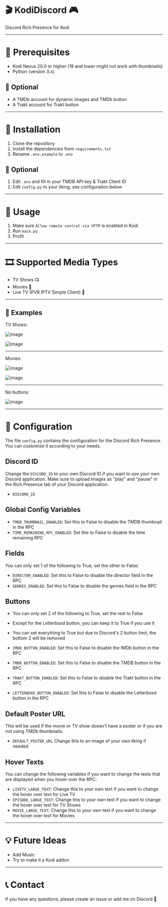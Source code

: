 # 🎬 KodiDiscord 🎮
Discord Rich Presence for Kodi

---

# 📝 Prerequisites
* Kodi Nexus 20.0 or higher (19 and lower might not work with thumbnails)
* Python (version 3.x)

## 📝 Optional
* A TMDb account for dynamic images and TMDb button
* A Trakt account for Trakt button

---

# 🚀 Installation
1. Clone the repository
2. Install the dependencies from `requirements.txt`
3. Rename `.env.example` to `.env`

## 🚀  Optional
1. Edit `.env` and fill in your TMDB API key & Trakt Client ID
2. Edit `config.py` to your liking, see configuration below

---

# 🎯 Usage
1. Make sure `Allow remote control via HTTP` is enabled in Kodi
2. Run `main.py`
3. Profit

---

# 🎞️ Supported Media Types 
* TV Shows 📺
* Movies 🎥
* Live TV (PVR IPTV Simple Client) 📡

---

## 📸 Examples
TV Shows:

![image](https://github.com/zeroquinc/KodiDiscord/assets/39315068/bd290633-6341-4b65-8955-961fa1026db4)

![image](https://github.com/zeroquinc/KodiDiscord/assets/39315068/0e9417eb-2459-4ce4-aa66-444be0065581)

---

Movies:

![image](https://github.com/zeroquinc/KodiDiscord/assets/39315068/6a3f363e-b1c1-4489-898c-6c38a9bcd349)

![image](https://github.com/zeroquinc/KodiDiscord/assets/39315068/07cecdf8-9557-470a-8a70-7607493ee85f)

---

No buttons:

![image](https://github.com/zeroquinc/KodiDiscord/assets/39315068/c35231b8-31a9-4663-aa84-728430ecb0b3)

---

# 🔧 Configuration

The file `config.py` contains the configuration for the Discord Rich Presence. You can customize it according to your needs.

## Discord ID

Change the `DISCORD_ID` to your own Discord ID if you want to use your own Discord application. Make sure to upload images as "play" and "pause" in the Rich Presence tab of your Discord application.

- `DISCORD_ID`

## Global Config Variables

- `TMDB_THUMBNAIL_ENABLED`: Set this to False to disable the TMDB thumbnail in the RPC
- `TIME_REMAINING_RPC_ENABLED`: Set this to False to disable the time remaining RPC

## Fields

You can only set 1 of the following to True, set the other to False:

- `DIRECTOR_ENABLED`: Set this to False to disable the director field in the RPC
- `GENRES_ENABLED`: Set this to False to disable the genres field in the RPC

## Buttons

- You can only set 2 of the following to True, set the rest to False
- Except for the Letterboxd button, you can keep it to True if you use it
- You can set everything to True but due to Discord's 2 button limit, the bottom 2 will be removed

- `IMDB_BUTTON_ENABLED`: Set this to False to disable the IMDb button in the RPC
- `TMDB_BUTTON_ENABLED`: Set this to False to disable the TMDB button in the RPC
- `TRAKT_BUTTON_ENABLED`: Set this to False to disable the Trakt button in the RPC
- `LETTERBOXD_BUTTON_ENABLED`: Set this to False to disable the Letterboxd button in the RPC

## Default Poster URL

This will be used if the movie or TV show doesn't have a poster or if you are not using TMDb thumbnails.

- `DEFAULT_POSTER_URL` Change this to an image of your own liking if needed

## Hover Texts

You can change the following variables if you want to change the texts that are displayed when you hover over the RPC:

- `LIVETV_LARGE_TEXT`: Change this to your own text if you want to change the hover over text for Live TV
- `EPISODE_LARGE_TEXT`: Change this to your own text if you want to change the hover over text for TV Shows
- `MOVIE_LARGE_TEXT`: Change this to your own text if you want to change the hover over text for Movies

---

# 💡 Future Ideas
* Add Music
* Try to make it a Kodi addon

---

# 📞 Contact
If you have any questions, please create an issue or add me on Discord 💬
